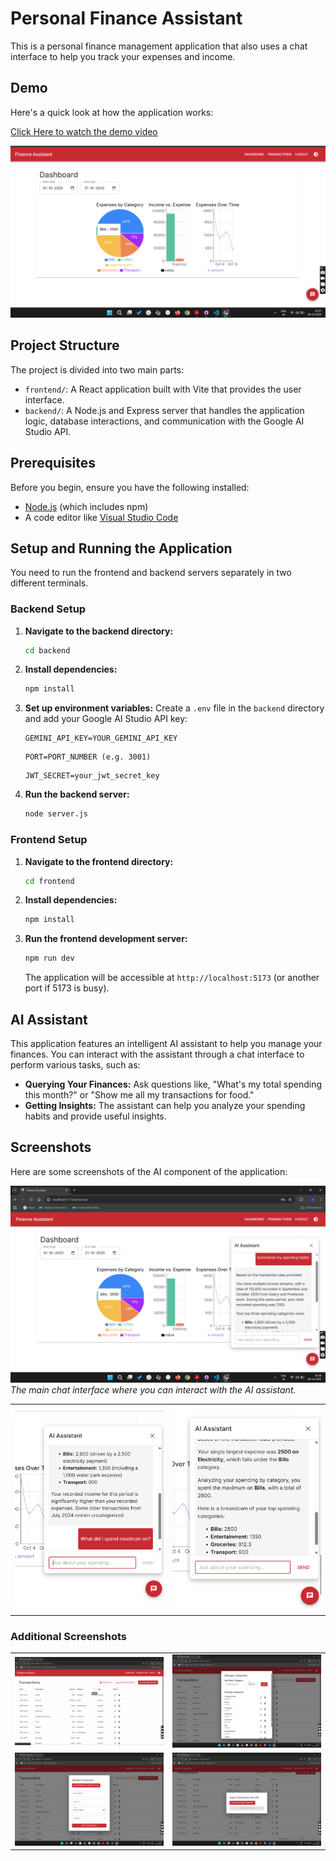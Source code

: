 # Personal Finance Assistant

This is a personal finance management application that also uses a chat interface to help you track your expenses and income.

## Demo

Here's a quick look at how the application works:

[Click Here to watch the demo video](https://www.youtube.com/watch?v=1qld9ebNSKo)

[![Personal Finance Assistant Demo](frontend/src/assets/demo-thumbnail.png)](https://www.youtube.com/watch?v=1qld9ebNSKo)


## Project Structure

The project is divided into two main parts:

-   `frontend/`: A React application built with Vite that provides the user interface.
-   `backend/`: A Node.js and Express server that handles the application logic, database interactions, and communication with the Google AI Studio API.

## Prerequisites

Before you begin, ensure you have the following installed:

-   [Node.js](https://nodejs.org/) (which includes npm)
-   A code editor like [Visual Studio Code](https://code.visualstudio.com/)

## Setup and Running the Application

You need to run the frontend and backend servers separately in two different terminals.

### Backend Setup

1.  **Navigate to the backend directory:**
    ```bash
    cd backend
    ```

2.  **Install dependencies:**
    ```bash
    npm install
    ```

3.  **Set up environment variables:**
    Create a `.env` file in the `backend` directory and add your Google AI Studio API key:
    ```
    GEMINI_API_KEY=YOUR_GEMINI_API_KEY
    ```
    ```
    PORT=PORT_NUMBER (e.g. 3001)
    ```
    ```
    JWT_SECRET=your_jwt_secret_key
    ```

4.  **Run the backend server:**
    ```bash
    node server.js
    ```

### Frontend Setup

1.  **Navigate to the frontend directory:**
    ```bash
    cd frontend
    ```

2.  **Install dependencies:**
    ```bash
    npm install
    ```

3.  **Run the frontend development server:**
    ```bash
    npm run dev
    ```
    The application will be accessible at `http://localhost:5173` (or another port if 5173 is busy).


## AI Assistant

This application features an intelligent AI assistant to help you manage your finances. You can interact with the assistant through a chat interface to perform various tasks, such as:

-   **Querying Your Finances:** Ask questions like, "What's my total spending this month?" or "Show me all my transactions for food."
-   **Getting Insights:** The assistant can help you analyze your spending habits and provide useful insights.

## Screenshots

Here are some screenshots of the AI component of the application:

![Chat Interface](frontend/src/assets/chat_interface_1.png)
*The main chat interface where you can interact with the AI assistant.*

<table>
  <tr>
    <td width="50%">
      <img src="frontend/src/assets/chat_int_2.png" alt="Chat Interface" width="100%">
    </td>
    <td width="50%">
      <img src="frontend/src/assets/chat_int_3.png" alt="Chat Interface" width="100%">
    </td>
  </tr>
</table>

### Additional Screenshots

<table>
  <tr>
    <td width="50%">
      <img src="frontend/src/assets/transactions/1.png" alt="Screenshot 3" width="100%">
    </td>
    <td width="50%">
      <img src="frontend/src/assets/transactions/2.png" alt="Screenshot 4" width="100%">
    </td>
  </tr>
  <tr>
    <td width="50%">
      <img src="frontend/src/assets/transactions/3.png" alt="Screenshot 5" width="100%">
    </td>
    <td width="50%">
      <img src="frontend/src/assets/transactions/4.png" alt="Screenshot 6" width="100%">
    </td>
  </tr>
</table>






